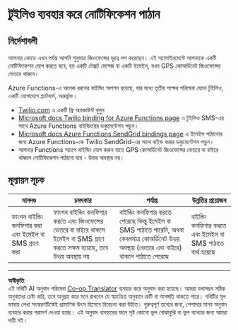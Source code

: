 <!--
CO_OP_TRANSLATOR_METADATA:
{
  "original_hash": "5cb65a6ec4387ed177e145347e8e308e",
  "translation_date": "2025-08-27T14:35:57+00:00",
  "source_file": "3-transport/lessons/4-geofences/assignment.md",
  "language_code": "bn"
}
-->
# টুইলিও ব্যবহার করে নোটিফিকেশন পাঠান

## নির্দেশাবলী

আপনার কোডে এখন পর্যন্ত আপনি শুধুমাত্র জিওফেন্সের দূরত্ব লগ করেছেন। এই অ্যাসাইনমেন্টে আপনাকে একটি নোটিফিকেশন যোগ করতে হবে, হয় একটি টেক্সট মেসেজ বা একটি ইমেইল, যখন GPS কোঅর্ডিনেট জিওফেন্সের ভেতরে থাকবে।

Azure Functions-এ অনেক ধরনের বাইন্ডিং অপশন রয়েছে, যার মধ্যে তৃতীয় পক্ষের পরিষেবা যেমন টুইলিও, একটি যোগাযোগ প্ল্যাটফর্ম, অন্তর্ভুক্ত।

* [Twilio.com](https://www.twilio.com) এ একটি ফ্রি অ্যাকাউন্ট খুলুন  
* [Microsoft docs Twilio binding for Azure Functions page](https://docs.microsoft.com/azure/azure-functions/functions-bindings-twilio?WT.mc_id=academic-17441-jabenn&tabs=python) এ টুইলিও SMS-এর সাথে Azure Functions বাইন্ডিংয়ের ডকুমেন্টেশন পড়ুন।  
* [Microsoft docs Azure Functions SendGrid bindings page](https://docs.microsoft.com/azure/azure-functions/functions-bindings-sendgrid?WT.mc_id=academic-17441-jabenn&tabs=python) এ ইমেইল পাঠানোর জন্য Azure Functions-কে Twilio SendGrid-এর সাথে বাইন্ড করার ডকুমেন্টেশন পড়ুন।  
* আপনার Functions অ্যাপে বাইন্ডিং যোগ করুন যাতে GPS কোঅর্ডিনেট জিওফেন্সের ভেতরে বা বাইরে থাকলে নোটিফিকেশন পাঠানো যায় - উভয় অবস্থায় নয়।  

## মূল্যায়ন সূচক

| মানদণ্ড | চমৎকার | পর্যাপ্ত | উন্নতির প্রয়োজন |
| -------- | --------- | -------- | ----------------- |
| ফাংশন বাইন্ডিং কনফিগার করা এবং ইমেইল বা SMS গ্রহণ করা | ফাংশন বাইন্ডিং কনফিগার করতে এবং জিওফেন্সের ভেতরে বা বাইরে থাকলে ইমেইল বা SMS গ্রহণ করতে সক্ষম হয়েছে, তবে উভয় অবস্থায় নয় | বাইন্ডিং কনফিগার করতে পেরেছে কিন্তু ইমেইল বা SMS পাঠাতে পারেনি, অথবা কেবলমাত্র কোঅর্ডিনেট উভয় অবস্থায় (ভেতরে এবং বাইরে) থাকলে পাঠাতে পেরেছে | বাইন্ডিং কনফিগার করতে এবং ইমেইল বা SMS পাঠাতে ব্যর্থ হয়েছে |

---

**অস্বীকৃতি**:  
এই নথিটি AI অনুবাদ পরিষেবা [Co-op Translator](https://github.com/Azure/co-op-translator) ব্যবহার করে অনুবাদ করা হয়েছে। আমরা যথাসম্ভব সঠিক অনুবাদের চেষ্টা করি, তবে অনুগ্রহ করে মনে রাখবেন যে স্বয়ংক্রিয় অনুবাদে ত্রুটি বা অসঙ্গতি থাকতে পারে। নথিটির মূল ভাষায় লেখা সংস্করণটিকেই প্রামাণিক উৎস হিসেবে বিবেচনা করা উচিত। গুরুত্বপূর্ণ তথ্যের জন্য, পেশাদার মানব অনুবাদ ব্যবহার করার পরামর্শ দেওয়া হচ্ছে। এই অনুবাদ ব্যবহারের ফলে সৃষ্ট কোনো ভুল বোঝাবুঝি বা ভুল ব্যাখ্যার জন্য আমরা দায়ী নই।